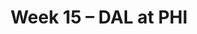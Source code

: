 ---
layout: game
title: Week 15 – DAL at PHI
season: 2004
game_id: 2004_15_DAL_PHI
away_team: DAL
home_team: PHI
---
